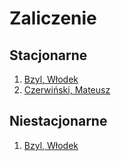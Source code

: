 # Zaliczenie


## Stacjonarne

1. [Bzyl, Włodek](https://github.com/egzamin/solutions)
2. [Czerwiński, Mateusz](https://github.com/mtczerwinski/red-nosql)


## Niestacjonarne

1. [Bzyl, Włodek](https://github.com/egzamin/solutions)
